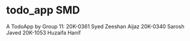 # todo_app SMD

A TodoApp by Group 11:
20K-0361 Syed Zeeshan Aijaz
20K-0340 Sarosh Javed
20K-1053 Huzaifa Hanif



